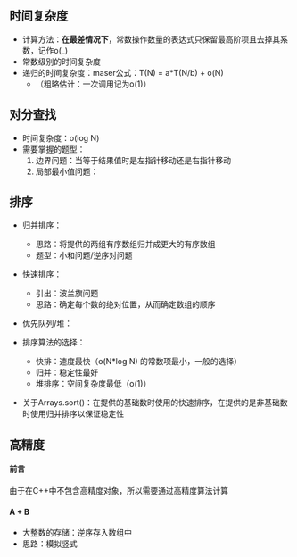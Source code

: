 ## 时间复杂度

- 计算方法：**在最差情况下**，常数操作数量的表达式只保留最高阶项且去掉其系数，记作o(_)
- 常数级别的时间复杂度
- 递归的时间复杂度：maser公式：T(N) = a*T(N/b) + o(N)
  - （粗略估计：一次调用记为o(1)）



## 对分查找

- 时间复杂度：o(log N)
- 需要掌握的题型：
  1. 边界问题：当等于结果值时是左指针移动还是右指针移动
  2. 局部最小值问题：



## 排序

- 归并排序：
  - 思路：将提供的两组有序数组归并成更大的有序数组
  - 题型：小和问题/逆序对问题

- 快速排序：
  - 引出：波兰旗问题
  - 思路：确定每个数的绝对位置，从而确定数组的顺序
- 优先队列/堆：
- 排序算法的选择：
  - 快排：速度最快（o(N*log N) 的常数项最小，一般的选择）
  - 归并：稳定性最好
  - 堆排序：空间复杂度最低（o(1)）

- 关于Arrays.sort()：在提供的基础数时使用的快速排序，在提供的是非基础数时使用归并排序以保证稳定性



## 高精度



#### 前言

由于在C++中不包含高精度对象，所以需要通过高精度算法计算

#### A + B

- 大整数的存储：逆序存入数组中
- 思路：模拟竖式

